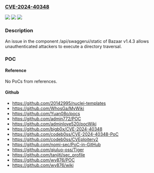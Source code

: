 ### [CVE-2024-40348](https://cve.mitre.org/cgi-bin/cvename.cgi?name=CVE-2024-40348)
![](https://img.shields.io/static/v1?label=Product&message=n%2Fa&color=blue)
![](https://img.shields.io/static/v1?label=Version&message=n%2Fa&color=blue)
![](https://img.shields.io/static/v1?label=Vulnerability&message=n%2Fa&color=brighgreen)

### Description

An issue in the component /api/swaggerui/static of Bazaar v1.4.3 allows unauthenticated attackers to execute a directory traversal.

### POC

#### Reference
No PoCs from references.

#### Github
- https://github.com/20142995/nuclei-templates
- https://github.com/WhosGa/MyWiki
- https://github.com/Yuan08o/pocs
- https://github.com/admin772/POC
- https://github.com/adminlove520/pocWiki
- https://github.com/bigb0x/CVE-2024-40348
- https://github.com/codeb0ss/CVE-2024-40348-PoC
- https://github.com/codeb0ss/CVEploiterv2
- https://github.com/nomi-sec/PoC-in-GitHub
- https://github.com/qiuluo-oss/Tiger
- https://github.com/tanjiti/sec_profile
- https://github.com/wy876/POC
- https://github.com/wy876/wiki

